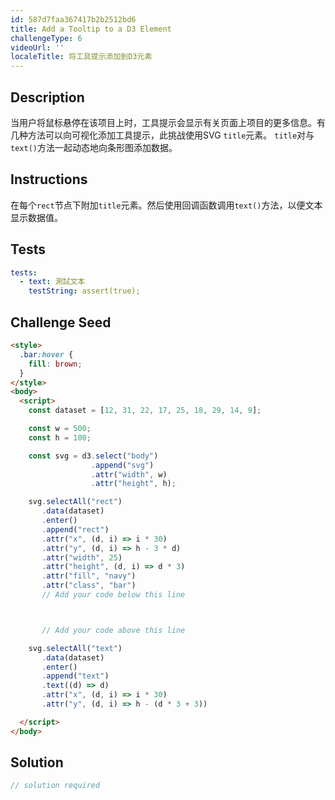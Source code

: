 ```yaml
---
id: 587d7faa367417b2b2512bd6
title: Add a Tooltip to a D3 Element
challengeType: 6
videoUrl: ''
localeTitle: 将工具提示添加到D3元素
---
```


## Description
<section id="description">当用户将鼠标悬停在该项目上时，工具提示会显示有关页面上项目的更多信息。有几种方法可以向可视化添加工具提示，此挑战使用SVG <code>title</code>元素。 <code>title</code>对与<code>text()</code>方法一起动态地向条形图添加数据。 </section>

## Instructions
<section id="instructions">在每个<code>rect</code>节点下附加<code>title</code>元素。然后使用回调函数调用<code>text()</code>方法，以便文本显示数据值。 </section>

## Tests
<section id='tests'>

```yml
tests:
  - text: 測試文本
    testString: assert(true);

```

</section>

## Challenge Seed
<section id='challengeSeed'>

<div id='html-seed'>

```html
<style>
  .bar:hover {
    fill: brown;
  }
</style>
<body>
  <script>
    const dataset = [12, 31, 22, 17, 25, 18, 29, 14, 9];

    const w = 500;
    const h = 100;

    const svg = d3.select("body")
                  .append("svg")
                  .attr("width", w)
                  .attr("height", h);

    svg.selectAll("rect")
       .data(dataset)
       .enter()
       .append("rect")
       .attr("x", (d, i) => i * 30)
       .attr("y", (d, i) => h - 3 * d)
       .attr("width", 25)
       .attr("height", (d, i) => d * 3)
       .attr("fill", "navy")
       .attr("class", "bar")
       // Add your code below this line



       // Add your code above this line

    svg.selectAll("text")
       .data(dataset)
       .enter()
       .append("text")
       .text((d) => d)
       .attr("x", (d, i) => i * 30)
       .attr("y", (d, i) => h - (d * 3 + 3))

  </script>
</body>

```

</div>



</section>

## Solution
<section id='solution'>

```js
// solution required
```
</section>
